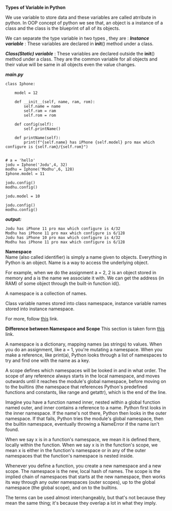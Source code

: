 **Types of Variable in Python** 

We use variable to store data and these variables are called atrribute in python. In OOP concept of python we see that, an object is a instance of a class and the class is the blueprint of all of its objects. 

We can separate the type variable in two types , they are :
***Instance variable*** : These variables are declared in __init__() method under a class.

***Class(Static) variable*** : These variables are declared outside the __init__() method under a class. They are the common variable for all objects and their value will be same in all objects even the value changes.

***main.py***
```
class Iphone:

	model = 12

	def __init__(self, name, ram, rom):
		self.name = name
		self.ram = ram
		self.rom = rom

	def config(self):
		self.printName()	

	def printName(self):
		print(f"{self.name} has iPhone {self.model} pro max which configure is {self.ram}/{self.rom}")


# a = 'hello'
jodu = Iphone('Jodu',4, 32)
modhu = Iphone('Modhu',6, 128)
Iphone.model = 11

jodu.config()
modhu.config()

jodu.model = 10

jodu.config()
modhu.config()
```

***output:***
```
Jodu has iPhone 11 pro max which configure is 4/32
Modhu has iPhone 11 pro max which configure is 6/128
Jodu has iPhone 10 pro max which configure is 4/32
Modhu has iPhone 11 pro max which configure is 6/128
```

**Namespace** <br>
Name (also called identifier) is simply a name given to objects. Everything in Python is an object. Name is a way to access the underlying object.

For example, when we do the assignment a = 2, 2 is an object stored in memory and a is the name we associate it with. We can get the address (in RAM) of some object through the built-in function id().

A namespace is a collection of names.

<!-- Simply to say, it is a area where we put and store variables and objects.
 -->
Class variable names stored into class namespace, instance variable names stored into instance namespace. 

For more, follow <a href="https://www.programiz.com/python-programming/namespace">this</a> link.

**Difference between Namespace and Scope**
This section is taken form <a href="https://softwareengineering.stackexchange.com/questions/273302/what-is-the-relationship-between-scope-and-namespaces-in-python/273312#:~:text=Scope%20defines%20the%20region%20of,where%20you%20look%20up%20names.">this</a> link.


A namespace is a dictionary, mapping names (as strings) to values. When you do an assignment, like a = 1, you're mutating a namespace. When you make a reference, like print(a), Python looks through a list of namespaces to try and find one with the name as a key.

A scope defines which namespaces will be looked in and in what order. The scope of any reference always starts in the local namespace, and moves outwards until it reaches the module's global namespace, before moving on to the builtins (the namespace that references Python's predefined functions and constants, like range and getattr), which is the end of the line.

Imagine you have a function named inner, nested within a global function named outer, and inner contains a reference to a name. Python first looks in the inner namespace. If the name's not there, Python then looks in the outer namespace. If that fails, Python tries the module's global namespace, then the builtin namespace, eventually throwing a NameError if the name isn't found.

When we say x is in a function's namespace, we mean it is defined there, locally within the function. When we say x is in the function's scope, we mean x is either in the function's namespace or in any of the outer namespaces that the function's namespace is nested inside.

Whenever you define a function, you create a new namespace and a new scope. The namespace is the new, local hash of names. The scope is the implied chain of namespaces that starts at the new namespace, then works its way through any outer namespaces (outer scopes), up to the global namespace (the global scope), and on to the builtins.

The terms can be used almost interchangeably, but that's not because they mean the same thing; it's because they overlap a lot in what they imply.


